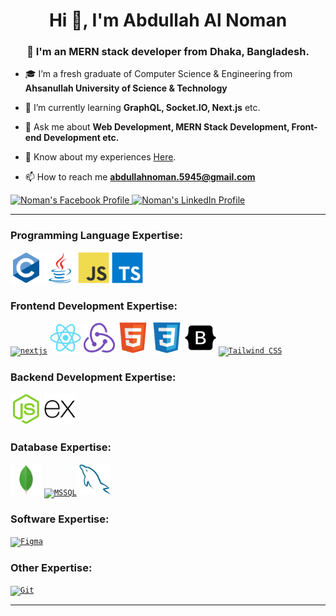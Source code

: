 <h1 align="center">Hi 👋, I'm Abdullah Al Noman</h1>


<h3 align="center">🏡 I'm an  MERN stack developer from Dhaka, Bangladesh.</h3>

- 🎓 I’m a fresh graduate of Computer Science & Engineering from **Ahsanullah University of Science & Technology**
  
- 🌱 I’m currently learning **GraphQL, Socket.IO, Next.js** etc.

- 💬 Ask me about **Web Development, MERN Stack Development, Front-end Development etc.**


- 📄 Know about my experiences [Here]([https://drive.google.com/file/d/1BF9SeUzITz-eiOUtQB_iZfq6DGCQ4Z86/view?usp=sharing](https://drive.google.com/file/d/12PrCndyd2ZodNg8ugJA9IogmRneP5Dwh/view?usp=drive_link)).

- 📫 How to reach me **abdullahnoman.5945@gmail.com**

<p align="left"> 
  <a href="https://www.facebook.com/noman5945">
    <img src="https://img.shields.io/badge/Facebook-1877F2?logo=facebook&logoColor=white" alt="Noman's Facebook Profile"/>
  </a>
  <a href="https://www.linkedin.com/in/abdullah-al-noman-225680217/">
    <img src="https://img.shields.io/badge/LinkedIn-0A66C2?logo=linkedin&logoColor=white" alt="Noman's LinkedIn Profile"/>
  </a>
   
</p>

<hr>

<h3 align="left">Programming Language Expertise:</h3>
<p align="left"> 
  <code><a href="https://www.cprogramming.com/" target="_blank" rel="noreferrer"><img src="https://raw.githubusercontent.com/devicons/devicon/master/icons/c/c-original.svg" alt="C" width="50" height="50"/></a></code>
  <code><a href="https://www.java.com" target="_blank" rel="noreferrer"><img src="https://raw.githubusercontent.com/devicons/devicon/master/icons/java/java-original.svg" alt="Java" width="50" height="50"/></a></code>
  <code><a href="https://developer.mozilla.org/en-US/docs/Web/JavaScript" target="_blank" rel="noreferrer"><img src="https://raw.githubusercontent.com/devicons/devicon/master/icons/javascript/javascript-original.svg" alt="JavaScript" width="50" height="50"/></a></code>
  <code><a href="https://www.typescriptlang.org/" target="_blank" rel="noreferrer"><img src="https://raw.githubusercontent.com/devicons/devicon/master/icons/typescript/typescript-original.svg" alt="TypeScript" width="50" height="50"/></a></code>
</p>

<h3 align="left">Frontend Development Expertise:</h3>
<p align="left">
  <code><a href="https://nextjs.org" target="_blank" rel="noreferrer"><img src="https://cdn.worldvectorlogo.com/logos/nextjs-2.svg" alt="nextjs" width="50" height="50"/></a></code>
  <code><a href="https://reactjs.org/" target="_blank" rel="noreferrer"><img src="https://raw.githubusercontent.com/devicons/devicon/master/icons/react/react-original.svg" alt="React" width="50" height="50"/></a></code>
  <code><a href="https://redux.js.org" target="_blank" rel="noreferrer"><img src="https://raw.githubusercontent.com/devicons/devicon/master/icons/redux/redux-original.svg" alt="Redux" width="50" height="50"/></a></code>
  <code><a href="https://www.w3.org/html/" target="_blank" rel="noreferrer"><img src="https://raw.githubusercontent.com/devicons/devicon/master/icons/html5/html5-original.svg" alt="HTML 5" width="50" height="50"/></a></code>
  <code><a href="https://www.w3schools.com/css" target="_blank" rel="noreferrer"><img src="https://raw.githubusercontent.com/devicons/devicon/master/icons/css3/css3-original.svg" alt="CSS 3" width="50" height="50"/></a></code>
  <code><a href="https://getbootstrap.com" target="_blank" rel="noreferrer"><img src="https://raw.githubusercontent.com/devicons/devicon/master/icons/bootstrap/bootstrap-plain.svg" alt="Bootstrap" width="50" height="50"/></a></code>
  <code><a href="https://tailwindcss.com/" target="_blank" rel="noreferrer"><img src="https://www.vectorlogo.zone/logos/tailwindcss/tailwindcss-icon.svg" alt="Tailwind CSS" width="50" height="50"/></a></code>
</p>

<h3 align="left">Backend Development Expertise:</h3>
<p align="left">
  <code><a href="https://nodejs.org" target="_blank" rel="noreferrer"><img src="https://raw.githubusercontent.com/devicons/devicon/master/icons/nodejs/nodejs-original.svg" alt="Node.js" width="50" height="50"/></a></code>
  <code><a href="https://expressjs.com" target="_blank" rel="noreferrer"><img src="https://raw.githubusercontent.com/devicons/devicon/master/icons/express/express-original.svg" alt="Express.js" width="50" height="50"/></a></code>
</p>

<h3 align="left">Database Expertise:</h3>  
<p align="left">
   <code><a href="https://www.mongodb.com/" target="_blank" rel="noreferrer"><img src="https://raw.githubusercontent.com/devicons/devicon/master/icons/mongodb/mongodb-original.svg" alt="MongoDB" width="50" height="50"/></a></code>
   <code><a href="https://www.microsoft.com/en-us/sql-server" target="_blank" rel="noreferrer"><img src="https://www.svgrepo.com/show/303229/microsoft-sql-server-logo.svg" alt="MSSQL" width="50" height="50"/></a></code>
   <code><a href="https://www.mysql.com/" target="_blank" rel="noreferrer"><img src="https://raw.githubusercontent.com/devicons/devicon/master/icons/mysql/mysql-original.svg" alt="MySQL" width="50" height="50"/></a></code>
</p>

<h3 align="left">Software Expertise:</h3>
<p align="left">   
  <code><a href="https://www.figma.com/" target="_blank" rel="noreferrer"><img src="https://www.vectorlogo.zone/logos/figma/figma-icon.svg" alt="Figma" width="50" height="50"/></a></code>
  
</p>

<h3 align="left">Other Expertise:</h3>  
<p align="left">
  <code><a href="https://git-scm.com/" target="_blank" rel="noreferrer"><img src="https://www.vectorlogo.zone/logos/git-scm/git-scm-icon.svg" alt="Git" width="50" height="50"/></a></code>
  
</p>

<hr>

